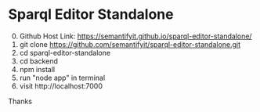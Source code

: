 Sparql Editor Standalone
=========================
0. Github Host Link: https://semantifyit.github.io/sparql-editor-standalone/
1. git clone https://github.com/semantifyit/sparql-editor-standalone.git
2. cd sparql-editor-standalone
3. cd backend
4. npm install 
5. run "node app" in terminal
6. visit http://localhost:7000

Thanks

